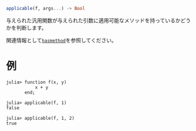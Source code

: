 ```julia
applicable(f, args...) -> Bool
```

与えられた汎用関数が与えられた引数に適用可能なメソッドを持っているかどうかを判断します。

関連情報として[`hasmethod`](@ref)を参照してください。

# 例

```jldoctest
julia> function f(x, y)
           x + y
       end;

julia> applicable(f, 1)
false

julia> applicable(f, 1, 2)
true
```
